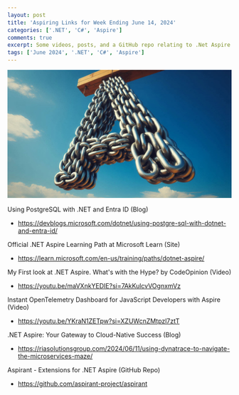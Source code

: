 ```yaml
---
layout: post
title: 'Aspiring Links for Week Ending June 14, 2024'
categories: ['.NET', 'C#', 'Aspire']
comments: true
excerpt: Some videos, posts, and a GitHub repo relating to .Net Aspire.
tags: ['June 2024', '.NET', 'C#', 'Aspire']
---
```

![A made from chain links](../assets/aspiring-links.png)

Using PostgreSQL with .NET and Entra ID (Blog)

- https://devblogs.microsoft.com/dotnet/using-postgre-sql-with-dotnet-and-entra-id/

Official .NET Aspire Learning Path at Microsoft Learn (Site)

- https://learn.microsoft.com/en-us/training/paths/dotnet-aspire/

My First look at .NET Aspire. What's with the Hype? by CodeOpinion (Video)

- https://youtu.be/maVXnkYEDIE?si=7AkKulcvVOgnxmVz

Instant OpenTelemetry Dashboard for JavaScript Developers with Aspire (Video)

-  https://youtu.be/YKraN1ZETpw?si=XZUWcnZMtpzl7ztT

.NET Aspire: Your Gateway to Cloud-Native Success (Blog)

- https://riasolutionsgroup.com/2024/06/11/using-dynatrace-to-navigate-the-microservices-maze/

Aspirant - Extensions for .NET Aspire (GitHub Repo)

- https://github.com/aspirant-project/aspirant